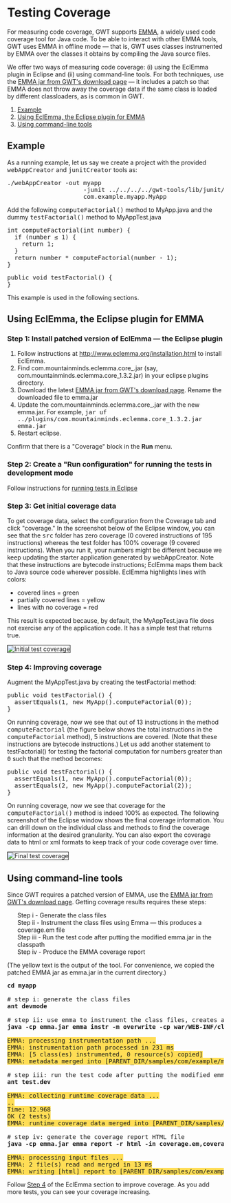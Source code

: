 Testing Coverage
===

<p>
For measuring code coverage, GWT supports <a href="http://emma.sourceforge.net/">EMMA</a>, a widely used code coverage tool for Java code. To be able to interact with other EMMA tools, GWT uses EMMA in offline mode &mdash; that is, GWT uses classes instrumented by EMMA over the classes it obtains by compiling the Java source files.</p>

<p>
We offer two ways of measuring code coverage: (i) using the EclEmma plugin in Eclipse and (ii) using command-line tools. For both techniques, use the <a href="http://google-web-toolkit.googlecode.com/files/emma-2.0.5312-patched.jar">EMMA jar from GWT's download page</a> &mdash; it includes a patch so that EMMA does not throw away the coverage data if the same class is loaded by different classloaders, as is common in GWT.
</p>

<ol class="toc" id="pageToc">
  <li><a href="#example">Example</a></li>
  <li><a href="#eclemma">Using EclEmma, the Eclipse plugin for EMMA</a></li>
  <li><a href="#command-line">Using command-line tools</a></li>
</ol>


<h2 id="example">Example</h2>

<p>
As a running example, let us say we create a project with the provided <tt>webAppCreator</tt> and <tt>junitCreator</tt> tools as:
</p>

<pre>./webAppCreator -out myapp  
                     -junit ../../../../gwt-tools/lib/junit/junit-3.8.1.jar 
                     com.example.myapp.MyApp
</pre>

<p>
Add the following <tt>computeFactorial()</tt> method to MyApp.java and the dummy <tt>testFactorial()</tt> method to MyAppTest.java
</p>

<pre>int computeFactorial(int number) {
  if (number &le; 1) {
    return 1;
  }
  return number * computeFactorial(number - 1);
}</pre>

<pre>public void testFactorial() {
}</pre>

<p>
This example is used in the following sections.
</p>

<h2 id="eclemma">Using EclEmma, the Eclipse plugin for EMMA</h2>

<h3 id="install">Step 1: Install patched version of EclEmma &mdash; the Eclipse plugin</h3>

<ol>
  <li>Follow instructions at <a href="http://www.eclemma.org/installation.html">http://www.eclemma.org/installation.html</a> to install EclEmma.</li>

 <li>Find com.mountainminds.eclemma.core_<version>.jar (say,
com.mountainminds.eclemma.core_1.3.2.jar) in your eclipse plugins directory.

 <li>Download the latest <a href="http://google-web-toolkit.googlecode.com/files/emma-2.0.5312-patched.jar">EMMA jar from GWT's download page</a>. Rename the downloaded file to emma.jar

 <li>Update the com.mountainminds.eclemma.core_<version>.jar with the new emma.jar. For example, <tt>jar uf ../plugins/com.mountainminds.eclemma.core_1.3.2.jar emma.jar</tt>
 
 <li> Restart eclipse.
</ol>

<p>
Confirm that there is a "Coverage" block  in the <b>Run</b> menu. 
</p>

<h3 id="configuration">Step 2: Create a "Run configuration" for running the tests in development mode</h3>
<p>Follow instructions for <a href="DevGuideTesting.html#DevGuideRunningTestsInEclipse">running tests in Eclipse</a>

<h3 id="initial">Step 3: Get initial coverage data</h3>

<p>
To get coverage data, select the configuration from the Coverage tab and click "coverage."  In the screenshot below of the Eclipse window, you can see that the <tt>src</tt> folder has zero coverage (0 covered instructions of 195 instructions) whereas the test folder has 100% coverage (9 covered instructions). When you run it, your numbers might be different because we keep updating the starter application generated by webAppCreator. Note that these instructions are bytecode instructions; EclEmma maps them back to Java source code wherever possible. EclEmma highlights lines with colors:
</p>

<ul>
  <li>covered lines = green</li>
  <li>partially covered lines = yellow</li>
  <li>lines with no coverage = red</li>
</ul>

<p>
This result is expected because, by default, the MyAppTest.java file does not exercise any of the application code. It has a simple test that returns true.
</p>

<p>
<img src="images/TestCoverageInitial.jpg" style="border: 1pt solid;" title="Initial test coverage">
</p>

<h3 id="improving">Step 4: Improving coverage</h3>

<p>
Augment the MyAppTest.java by creating the testFactorial method:
</p>

<pre>public void testFactorial() {
  assertEquals(1, new MyApp().computeFactorial(0));
}</pre>

<p>
On running coverage, now we see that out of 13 instructions in the method <tt>computeFactorial</tt> (the figure below shows the total instructions in the <tt>computeFactorial</tt> method), 5 instructions are covered. (Note that these instructions are bytecode instructions.) Let us add another statement to testFactorial() for testing the factorial computation for numbers greater than <tt>0</tt> such that the method becomes:
</p>

<pre>public void testFactorial() {
  assertEquals(1, new MyApp().computeFactorial(0));
  assertEquals(2, new MyApp().computeFactorial(2));
}</pre>
 
<p>
On running coverage, now we see that coverage for the <tt>computeFactorial()</tt> method is indeed 100% as expected. The following screenshot of the Eclipse window shows the final coverage information. You can drill down on the individual class and methods to find the coverage information at the desired granularity. You can also export the coverage data to html or xml formats to keep track of your code coverage over time. 
</p>

<p>
<img src="images/TestCoverageFinal.jpg" style="border: 1pt solid;" title="Final test coverage">
</p>


<h2 id="command-line">Using command-line tools</h2>

<p>
Since GWT requires a patched version of EMMA, use the <a href="http://google-web-toolkit.googlecode.com/files/emma-2.0.5312-patched.jar">EMMA jar from GWT's download page</a>. Getting coverage results requires these steps:
</p>

<ol style="list-style-type: none;">
  <li>Step i - Generate the class files</li>
  <li>Step ii - Instrument the class files using Emma &mdash; this produces a coverage.em file</li>
  <li>Step iii - Run the test code after putting the modified emma.jar in the classpath</li>
  <li>Step iv - Produce the EMMA coverage report
</ol>

<p>
(The yellow text is the output of the tool. For convenience, we copied the patched EMMA jar as emma.jar in the current directory.)
</p>

<pre><strong>cd myapp </strong>

# step i: generate the class files
<strong>ant devmode</strong>

# step ii: use emma to instrument the class files, creates a coverage.em file
<strong>java -cp emma.jar emma instr -m overwrite -cp war/WEB-INF/classes/com/example/myapp/client </strong>

<span style="background: #FD5;">EMMA: processing instrumentation path ...
EMMA: instrumentation path processed in 231 ms
EMMA: [5 class(es) instrumented, 0 resource(s) copied]
EMMA: metadata merged into [PARENT_DIR/samples/com/example/myapp/coverage.em] {in 17 ms}</span>

# step iii: run the test code after putting the modified emma.jar in the classpath; generates a coverage.ec file
<strong>ant test.dev</strong>

<span style="background: #FD5;">EMMA: collecting runtime coverage data ...
..
Time: 12.968
OK (2 tests)
EMMA: runtime coverage data merged into [PARENT_DIR/samples/com/example/myapp/coverage.ec] {in 22 ms}</span>

# step iv: generate the coverage report HTML file
<strong>java -cp emma.jar emma report -r html -in coverage.em,coverage.ec </strong>

<span style="background: #FD5;">EMMA: processing input files ...
EMMA: 2 file(s) read and merged in 13 ms
EMMA: writing [html] report to [PARENT_DIR/samples/com/example/myapp/coverage/index.html] ...</span></pre>

<p>
Follow <a href="#improving">Step 4</a> of the EclEmma section to improve coverage. As you add more tests, you can see your coverage increasing.
</p>